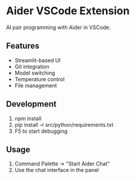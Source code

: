 # Aider VSCode Extension

AI pair programming with Aider in VSCode.

## Features
- Streamlit-based UI
- Git integration
- Model switching
- Temperature control
- File management

## Development
1. npm install
2. pip install -r src/python/requirements.txt
3. F5 to start debugging

## Usage
1. Command Palette -> "Start Aider Chat"
2. Use the chat interface in the panel
